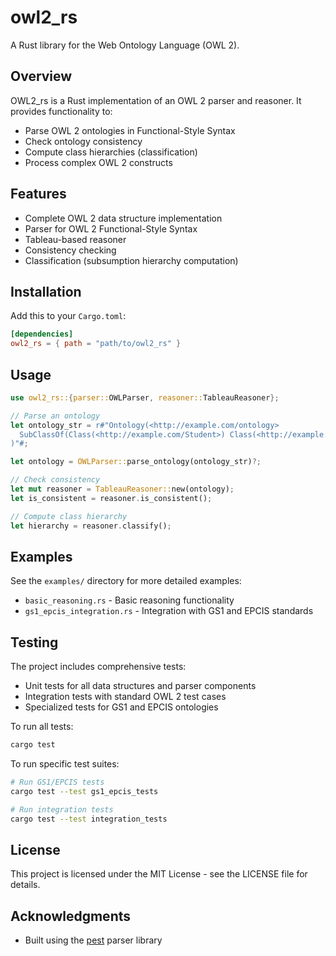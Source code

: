 # owl2_rs

A Rust library for the Web Ontology Language (OWL 2).

## Overview

OWL2_rs is a Rust implementation of an OWL 2 parser and reasoner. It provides functionality to:

- Parse OWL 2 ontologies in Functional-Style Syntax
- Check ontology consistency
- Compute class hierarchies (classification)
- Process complex OWL 2 constructs

## Features

- Complete OWL 2 data structure implementation
- Parser for OWL 2 Functional-Style Syntax
- Tableau-based reasoner
- Consistency checking
- Classification (subsumption hierarchy computation)

## Installation

Add this to your `Cargo.toml`:

```toml
[dependencies]
owl2_rs = { path = "path/to/owl2_rs" }
```

## Usage

```rust
use owl2_rs::{parser::OWLParser, reasoner::TableauReasoner};

// Parse an ontology
let ontology_str = r#"Ontology(<http://example.com/ontology>
  SubClassOf(Class(<http://example.com/Student>) Class(<http://example.com/Person>))
)"#;

let ontology = OWLParser::parse_ontology(ontology_str)?;

// Check consistency
let mut reasoner = TableauReasoner::new(ontology);
let is_consistent = reasoner.is_consistent();

// Compute class hierarchy
let hierarchy = reasoner.classify();
```

## Examples

See the `examples/` directory for more detailed examples:

- `basic_reasoning.rs` - Basic reasoning functionality
- `gs1_epcis_integration.rs` - Integration with GS1 and EPCIS standards

## Testing

The project includes comprehensive tests:

- Unit tests for all data structures and parser components
- Integration tests with standard OWL 2 test cases
- Specialized tests for GS1 and EPCIS ontologies

To run all tests:
```bash
cargo test
```

To run specific test suites:
```bash
# Run GS1/EPCIS tests
cargo test --test gs1_epcis_tests

# Run integration tests
cargo test --test integration_tests
```

## License

This project is licensed under the MIT License - see the LICENSE file for details.

## Acknowledgments

- Built using the [pest](https://pest.rs/) parser library